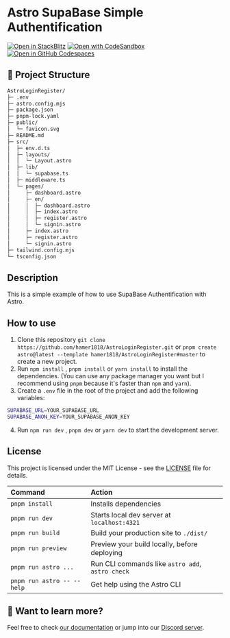 # Astro SupaBase Simple Authentification

[![Open in StackBlitz](https://developer.stackblitz.com/img/open_in_stackblitz.svg)](https://stackblitz.com/github/hamer1818/AstroLoginRegister)
[![Open with CodeSandbox](https://assets.codesandbox.io/github/button-edit-lime.svg)](https://codesandbox.io/p/github/hamer1818/AstroLoginRegister/master?import=true)
[![Open in GitHub Codespaces](https://github.com/codespaces/badge.svg)](https://codespaces.new/hamer1818/AstroLoginRegister)

## 🚀 Project Structure

```bash
AstroLoginRegister/
├─ .env
├─ astro.config.mjs
├─ package.json
├─ pnpm-lock.yaml
├─ public/
│  └─ favicon.svg
├─ README.md
├─ src/
│  ├─ env.d.ts
│  ├─ layouts/
│  │  └─ Layout.astro
│  ├─ lib/
│  │  └─ supabase.ts
│  ├─ middleware.ts
│  └─ pages/
│     ├─ dashboard.astro
│     ├─ en/
│     │  ├─ dashboard.astro
│     │  ├─ index.astro
│     │  ├─ register.astro
│     │  └─ signin.astro
│     ├─ index.astro
│     ├─ register.astro
│     └─ signin.astro
├─ tailwind.config.mjs
└─ tsconfig.json
```


## Description

This is a simple example of how to use SupaBase Authentification with Astro.

## How to use

1. Clone this repository `git clone https://github.com/hamer1818/AstroLoginRegister.git` or `pnpm create astro@latest --template hamer1818/AstroLoginRegister#master` to create a new project.
2. Run `npm install` , `pnpm install` or `yarn install` to install the dependencies. (You can use any package manager you want but I recommend using `pnpm` because it's faster than `npm` and `yarn`).
3. Create a `.env` file in the root of the project and add the following variables:

```bash
SUPABASE_URL=YOUR_SUPABASE_URL
SUPABASE_ANON_KEY=YOUR_SUPABASE_ANON_KEY
```

4. Run `npm run dev` , `pnpm dev` or `yarn dev` to start the development server.

## License

This project is licensed under the MIT License - see the [LICENSE](LICENSE) file for details.




| Command                   | Action                                           |
| :------------------------ | :----------------------------------------------- |
| `pnpm install`             | Installs dependencies                            |
| `pnpm run dev`             | Starts local dev server at `localhost:4321`      |
| `pnpm run build`           | Build your production site to `./dist/`          |
| `pnpm run preview`         | Preview your build locally, before deploying     |
| `pnpm run astro ...`       | Run CLI commands like `astro add`, `astro check` |
| `pnpm run astro -- --help` | Get help using the Astro CLI                     |


## 👀 Want to learn more?
Feel free to check [our documentation](https://yazilimrehberi.dev) or jump into our [Discord server](https://astro.build/chat).